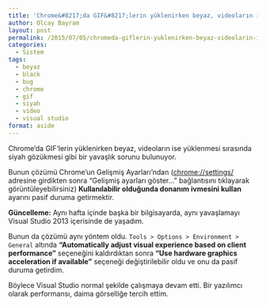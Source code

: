 ```yaml
---
title: 'Chrome&#8217;da GIF&#8217;lerin yüklenirken beyaz, videoların ise siyah gözükmesi sorunu'
author: Olcay Bayram
layout: post
permalink: /2015/07/05/chromeda-giflerin-yuklenirken-beyaz-videolarin-ise-siyah-gozukmesi-sorunu/
categories:
  - Sistem
tags:
  - beyaz
  - black
  - bug
  - chrome
  - gif
  - siyah
  - video
  - visual studio
format: aside
---
```

Chrome&#8217;da GIF&#8216;lerin yüklenirken beyaz, videoların ise yüklenmesi sırasında siyah gözükmesi gibi bir yavaşlık sorunu bulunuyor.

Bunun çözümü Chrome&#8217;un Gelişmiş Ayarları&#8217;ndan (<a href="//settings/" target="_blank" data-proofer-ignore>chrome://settings/</a> adresine girdikten sonra &#8220;Gelişmiş ayarları göster&#8230;&#8221; bağlantısını tıklayarak görüntüleyebilirsiniz) **Kullanılabilir olduğunda donanım ivmesini kullan** ayarını pasif duruma getirmektir.

<!--more-->

**Güncelleme:** Aynı hafta içinde başka bir bilgisayarda, aynı yavaşlamayı Visual Studio 2013 içerisinde de yaşadım.

Bunun da çözümü aynı yöntem oldu. `Tools > Options > Environment > General` altında **“Automatically adjust visual experience based on client performance”** seçeneğini kaldırdıktan sonra **“Use hardware graphics acceleration if available”** seçeneği değiştirilebilir oldu ve onu da pasif duruma getirdim.

Böylece Visual Studio normal şekilde çalışmaya devam etti. Bir yazılımcı olarak performansı, daima görselliğe tercih ettim.